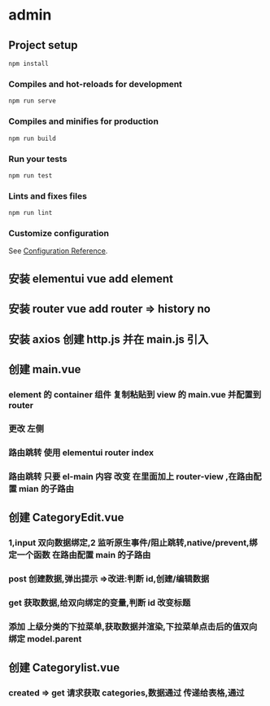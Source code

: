 # admin

## Project setup

```
npm install
```

### Compiles and hot-reloads for development

```
npm run serve
```

### Compiles and minifies for production

```
npm run build
```

### Run your tests

```
npm run test
```

### Lints and fixes files

```
npm run lint
```

### Customize configuration

See [Configuration Reference](https://cli.vuejs.org/config/).

## 安装 elementui vue add element

## 安装 router vue add router => history no

## 安装 axios 创建 http.js 并在 main.js 引入

## 创建 main.vue

### element 的 container 组件 复制粘贴到 view 的 main.vue 并配置到 router

### 更改 左侧

### 路由跳转 使用 elementui router index

### 路由跳转 只要 el-main 内容 改变 在里面加上 router-view ,在路由配置 mian 的子路由

## 创建 CategoryEdit.vue

### 1,input 双向数据绑定,2 监听原生事件/阻止跳转,native/prevent,绑定一个函数 在路由配置 main 的子路由

### post 创建数据,弹出提示 =>改进:判断 id,创建/编辑数据

### get 获取数据,给双向绑定的变量,判断 id 改变标题

### 添加 上级分类的下拉菜单,获取数据并渲染,下拉菜单点击后的值双向绑定 model.parent

## 创建 Categorylist.vue

### created => get 请求获取 categories,数据通过 <el-table :data="items"> 传递给表格,通过 <template slot-scope="scope"> 选中获取点击的对象

### 点击编辑 跳转到 /categories/edit/\${scope.row.\_id}

### 点击删除 remove{ element 的 box 弹窗,delete 请求,更新数据}

### 添加上级分类, :data=返回的数据, prop 为 prop="parent.name",

## 创建 ItemEdit.vue ItemList.vue 文件,并进行初步的修改,

### 添加上传功能 post 请求(ele 自备),处理返回的接口 afterUpload ;问题 1 数据不更新,\$set 或者 data 里定义 name...,问题 2:图片不显示,404,暴露的 upload 地址问题

### 创建 Itemlist.vue 图片的列表显示,ele 自定义列表显示,template,

## 创建 HeroEdit.vue

### 添加 类型选项: 下拉菜单多选 :multiple, 下拉菜单数据 get rest/categories

### 添加 难度,ele 评分组件 rate: 问题 1, data 定义的 model 被覆盖,导致 score 消失,问题 2:默认空值改成 0

### 信息分类:基本信息,技能. el-tabs 点击添加 input ,添加技能

## 创建 HeroList.vue

## 创建 ArticleEdit

### 文章详情 富文本 npm i vue2-editor 引入

## 创建 ArticleList

## 创建 AdEdit

### this.model = Object.assign({}, this.model, res.data);

## 创建 AdList

## 创建 AdminUsersEdit

### 密码处理 ==>后端

## 创建 AdminUsersList

# 登录

## 创建 login.vue 样式 ,登陆请求

# 响应拦截

## http.js http.interceptors.response.use()

## 根据返回状态码 401,跳转到登录页面

# 请求拦截

## http.js http.interceptors.request.use

# 客户端的路由限制

## 路由添加元信息

## 导航守卫


##  <el-select filterable v-model="item.hero"> 选项加删选